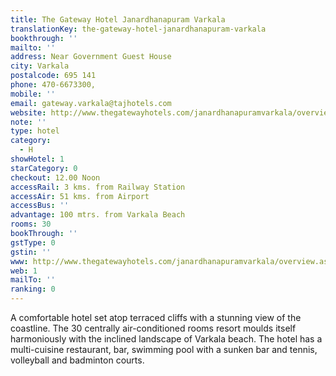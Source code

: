 ```yaml
---
title: The Gateway Hotel Janardhanapuram Varkala
translationKey: the-gateway-hotel-janardhanapuram-varkala
bookthrough: ''
mailto: ''
address: Near Government Guest House
city: Varkala
postalcode: 695 141
phone: 470-6673300,
mobile: ''
email: gateway.varkala@tajhotels.com
website: http://www.thegatewayhotels.com/janardhanapuramvarkala/overview.aspx
note: ''
type: hotel
category:
  - H
showHotel: 1
starCategory: 0
checkout: 12.00 Noon
accessRail: 3 kms. from Railway Station
accessAir: 51 kms. from Airport
accessBus: ''
advantage: 100 mtrs. from Varkala Beach
rooms: 30
bookThrough: ''
gstType: 0
gstin: ''
www: http://www.thegatewayhotels.com/janardhanapuramvarkala/overview.aspx
web: 1
mailTo: ''
ranking: 0
---
```







A comfortable hotel set atop terraced cliffs with a stunning view of the coastline. The 30 centrally air-conditioned rooms resort moulds itself harmoniously with the inclined landscape of Varkala beach. The hotel has a multi-cuisine restaurant, bar, swimming pool with a sunken bar and tennis, volleyball and badminton courts.